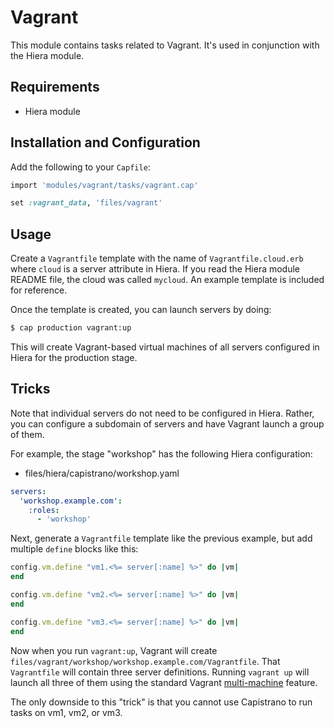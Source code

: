 # Vagrant

This module contains tasks related to Vagrant. It's used in conjunction with the Hiera module.

## Requirements

* Hiera module

## Installation and Configuration

Add the following to your `Capfile`:

```ruby
import 'modules/vagrant/tasks/vagrant.cap'

set :vagrant_data, 'files/vagrant'
```

## Usage

Create a `Vagrantfile` template with the name of `Vagrantfile.cloud.erb` where `cloud` is a server attribute in Hiera. If you read the Hiera module README file, the cloud was called `mycloud`. An example template is included for reference.

Once the template is created, you can launch servers by doing:

```bash
$ cap production vagrant:up
```

This will create Vagrant-based virtual machines of all servers configured in Hiera for the production stage.

## Tricks

Note that individual servers do not need to be configured in Hiera. Rather, you can configure a subdomain of servers and have Vagrant launch a group of them.

For example, the stage "workshop" has the following Hiera configuration:

* files/hiera/capistrano/workshop.yaml

```yaml
servers:
  'workshop.example.com':
    :roles:
      - 'workshop'
```

Next, generate a `Vagrantfile` template like the previous example, but add multiple `define` blocks like this:

```ruby
config.vm.define "vm1.<%= server[:name] %>" do |vm|
end

config.vm.define "vm2.<%= server[:name] %>" do |vm|
end

config.vm.define "vm3.<%= server[:name] %>" do |vm|
end
```

Now when you run `vagrant:up`, Vagrant will create `files/vagrant/workshop/workshop.example.com/Vagrantfile`. That `Vagrantfile` will contain three server definitions. Running `vagrant up` will launch all three of them using the standard Vagrant [multi-machine](http://docs.vagrantup.com/v2/multi-machine/) feature.

The only downside to this "trick" is that you cannot use Capistrano to run tasks on vm1, vm2, or vm3.
